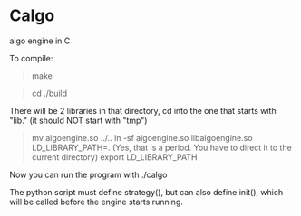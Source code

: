 Calgo
=====

algo engine in C

To compile:

> make

> cd ./build

There will be 2 libraries in that directory, cd into the one that
starts with "lib." (it should NOT start with "tmp")

> mv algoengine.so ../..
> ln -sf algoengine.so libalgoengine.so
> LD_LIBRARY_PATH=.
(Yes, that is a period. You have to direct it to the current directory)
> export LD_LIBRARY_PATH

Now you can run the program with
./calgo <name of python script>


The python script must define strategy(), but can also define init(), which will
be called before the engine starts running.
